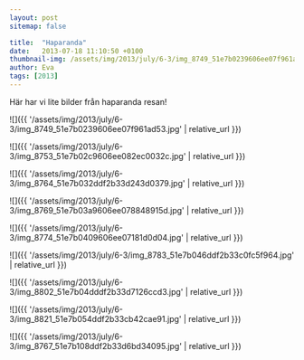 ```yaml
---
layout: post
sitemap: false

title:  "Haparanda"
date:   2013-07-18 11:10:50 +0100
thumbnail-img: /assets/img/2013/july/6-3/img_8749_51e7b0239606ee07f961ad53.jpg
author: Eva
tags: [2013]
---
```


Här har vi lite bilder från haparanda resan!

![]({{ '/assets/img/2013/july/6-3/img_8749_51e7b0239606ee07f961ad53.jpg'  | relative_url }})

![]({{ '/assets/img/2013/july/6-3/img_8753_51e7b02c9606ee082ec0032c.jpg'  | relative_url }})

![]({{ '/assets/img/2013/july/6-3/img_8764_51e7b032ddf2b33d243d0379.jpg'  | relative_url }})

![]({{ '/assets/img/2013/july/6-3/img_8769_51e7b03a9606ee078848915d.jpg'  | relative_url }})

![]({{ '/assets/img/2013/july/6-3/img_8774_51e7b0409606ee07181d0d04.jpg'  | relative_url }})

![]({{ '/assets/img/2013/july/6-3/img_8783_51e7b046ddf2b33c0fc5f964.jpg'  | relative_url }})

![]({{ '/assets/img/2013/july/6-3/img_8802_51e7b04dddf2b33d7126ccd3.jpg'  | relative_url }})

![]({{ '/assets/img/2013/july/6-3/img_8821_51e7b054ddf2b33cb42cae91.jpg'  | relative_url }})

![]({{ '/assets/img/2013/july/6-3/img_8767_51e7b108ddf2b33d6bd34095.jpg'  | relative_url }})

